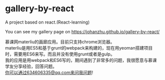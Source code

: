 # gallery-by-react
A project based on react.(React-learning)


You can see my gallery page on  https://johanzhu.github.io/gallery-by-react/


慕课网materliu的画廊应用。目前只支持chrome浏览器。</br>
materliu是用ES5和基于grunt的webpack来构建的，现在用yeoman搭建项目时，需要用ES6来写。而且并没有使用grunt或者是gulp。</br>
我的应用是用webpack和ES6写的，期间遇到了非常多的问题，我很愿意与慕课学友分享经验，回答问题。</br>
你可以通过634606335@qq.com来问我问题!

